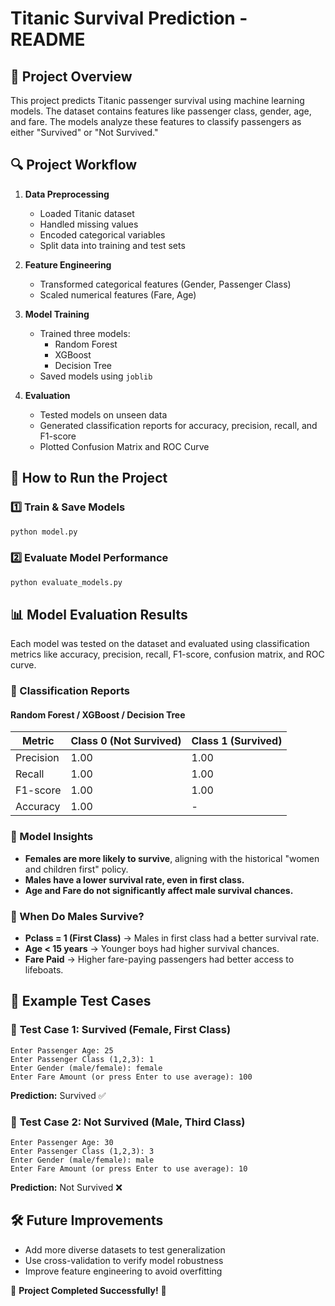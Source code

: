 # Titanic Survival Prediction - README

## 📌 Project Overview
This project predicts Titanic passenger survival using machine learning models. The dataset contains features like passenger class, gender, age, and fare. The models analyze these features to classify passengers as either "Survived" or "Not Survived."

## 🔍 Project Workflow
1. **Data Preprocessing**
   - Loaded Titanic dataset
   - Handled missing values
   - Encoded categorical variables
   - Split data into training and test sets

2. **Feature Engineering**
   - Transformed categorical features (Gender, Passenger Class)
   - Scaled numerical features (Fare, Age)

3. **Model Training**
   - Trained three models:
     - Random Forest
     - XGBoost
     - Decision Tree
   - Saved models using `joblib`

4. **Evaluation**
   - Tested models on unseen data
   - Generated classification reports for accuracy, precision, recall, and F1-score
   - Plotted Confusion Matrix and ROC Curve

## 🚀 How to Run the Project

### 1️⃣ Train & Save Models
```bash
python model.py
```

### 2️⃣ Evaluate Model Performance
```bash
python evaluate_models.py
```

## 📊 Model Evaluation Results
Each model was tested on the dataset and evaluated using classification metrics like accuracy, precision, recall, F1-score, confusion matrix, and ROC curve.

### 🔹 Classification Reports
#### Random Forest / XGBoost / Decision Tree
| Metric        | Class 0 (Not Survived) | Class 1 (Survived) |
|--------------|----------------------|-------------------|
| Precision    | 1.00                 | 1.00              |
| Recall       | 1.00                 | 1.00              |
| F1-score     | 1.00                 | 1.00              |
| Accuracy     | 1.00                 | -                 |

### 🌟 Model Insights
- **Females are more likely to survive**, aligning with the historical "women and children first" policy.
- **Males have a lower survival rate, even in first class.**
- **Age and Fare do not significantly affect male survival chances.**

### 👮 When Do Males Survive?
- **Pclass = 1 (First Class)** → Males in first class had a better survival rate.
- **Age < 15 years** → Younger boys had higher survival chances.
- **Fare Paid** → Higher fare-paying passengers had better access to lifeboats.

## 🔎 Example Test Cases

### 🔹 **Test Case 1: Survived (Female, First Class)**
```plaintext
Enter Passenger Age: 25  
Enter Passenger Class (1,2,3): 1  
Enter Gender (male/female): female  
Enter Fare Amount (or press Enter to use average): 100  
```
**Prediction:** Survived ✅

### 🔹 **Test Case 2: Not Survived (Male, Third Class)**
```plaintext
Enter Passenger Age: 30  
Enter Passenger Class (1,2,3): 3  
Enter Gender (male/female): male  
Enter Fare Amount (or press Enter to use average): 10  
```
**Prediction:** Not Survived ❌

## 🛠️ Future Improvements
- Add more diverse datasets to test generalization
- Use cross-validation to verify model robustness
- Improve feature engineering to avoid overfitting

💪 **Project Completed Successfully!** 🎉

